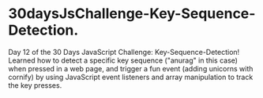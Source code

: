 # 30daysJsChallenge-Key-Sequence-Detection.
Day 12 of the 30 Days JavaScript Challenge: Key-Sequence-Detection! Learned how to detect a specific key sequence ("anurag" in this case) when pressed in a web page, and trigger a fun event (adding unicorns with cornify) by using JavaScript event listeners and array manipulation to track the key presses.

